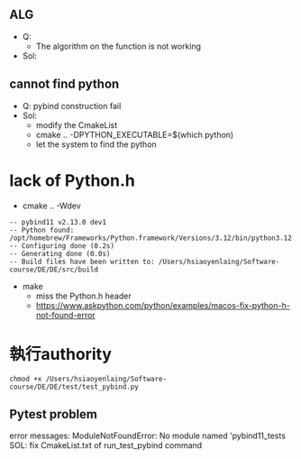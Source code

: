 ## ALG
- Q:
    - The algorithm on the function is not working
- Sol: 

## cannot find python
- Q: pybind construction fail
- Sol:
    - modify the CmakeList
    - cmake .. -DPYTHON_EXECUTABLE=$(which python)
    - let the system to find the python


# lack of Python.h
- cmake .. -Wdev 
```
-- pybind11 v2.13.0 dev1
-- Python found: /opt/homebrew/Frameworks/Python.framework/Versions/3.12/bin/python3.12
-- Configuring done (0.2s)
-- Generating done (0.0s)
-- Build files have been written to: /Users/hsiaoyenlaing/Software-course/DE/DE/src/build

```
- make
    - miss the Python.h header
    - https://www.askpython.com/python/examples/macos-fix-python-h-not-found-error


# 執行authority
```
chmod +x /Users/hsiaoyenlaing/Software-course/DE/DE/test/test_pybind.py
```

## Pytest problem
error messages:
    ModuleNotFoundError: No module named 'pybind11_tests
SOL:
    fix CmakeList.txt of run_test_pybind command


    